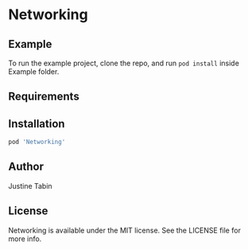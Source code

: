# Networking

## Example

To run the example project, clone the repo, and run `pod install` inside Example folder.

## Requirements

## Installation

```ruby
pod 'Networking'
```

## Author

Justine Tabin

## License

Networking is available under the MIT license. See the LICENSE file for more info.
